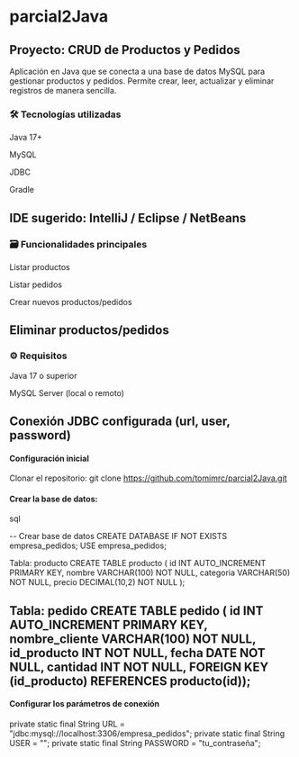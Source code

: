 # parcial2Java

## Proyecto: CRUD de Productos y Pedidos
Aplicación en Java que se conecta a una base de datos MySQL para gestionar productos y pedidos. Permite crear, leer, actualizar y eliminar registros de manera sencilla.

### 🛠 Tecnologías utilizadas
Java 17+

MySQL

JDBC

Gradle

IDE sugerido: IntelliJ / Eclipse / NetBeans
--

### 🗃️ Funcionalidades principales
Listar productos

Listar pedidos

Crear nuevos productos/pedidos

Eliminar productos/pedidos
--

### ⚙️ Requisitos
Java 17 o superior

MySQL Server (local o remoto)

Conexión JDBC configurada (url, user, password)
--

#### Configuración inicial

Clonar el repositorio:
git clone https://github.com/tomimrc/parcial2Java.git


#### Crear la base de datos:

sql

-- Crear base de datos
CREATE DATABASE IF NOT EXISTS empresa_pedidos;
USE empresa_pedidos;

Tabla: producto
CREATE TABLE producto (
    id INT AUTO_INCREMENT PRIMARY KEY,
    nombre VARCHAR(100) NOT NULL,
    categoria VARCHAR(50) NOT NULL,
    precio DECIMAL(10,2) NOT NULL
);

Tabla: pedido
CREATE TABLE pedido (
    id INT AUTO_INCREMENT PRIMARY KEY,
    nombre_cliente VARCHAR(100) NOT NULL,
    id_producto INT NOT NULL,
    fecha DATE NOT NULL,
    cantidad INT NOT NULL,
    FOREIGN KEY (id_producto) REFERENCES producto(id));
--

#### Configurar los parámetros de conexión 

private static final String URL = "jdbc:mysql://localhost:3306/empresa_pedidos";
private static final String USER = "";
private static final String PASSWORD = "tu_contraseña";

